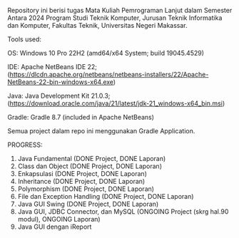 Repository ini berisi tugas Mata Kuliah Pemrograman Lanjut dalam Semester Antara 2024 Program Studi Teknik Komputer, Jurusan Teknik Informatika dan Komputer, Fakultas Teknik, Universitas Negeri Makassar.

Tools used:

OS: Windows 10 Pro 22H2 (amd64/x64 System; build 19045.4529)

IDE: Apache NetBeans IDE 22; (https://dlcdn.apache.org/netbeans/netbeans-installers/22/Apache-NetBeans-22-bin-windows-x64.exe)

Java: Java Development Kit 21.0.3; (https://download.oracle.com/java/21/latest/jdk-21_windows-x64_bin.msi)

Gradle: Gradle 8.7 (included in Apache NetBeans)


Semua project dalam repo ini menggunakan Gradle Application.

PROGRESS:
1. Java Fundamental (DONE Project, DONE Laporan)
2. Class dan Object (DONE Project, DONE Laporan)
3. Enkapsulasi (DONE Project, DONE Laporan)
4. Inheritance (DONE Project, DONE Laporan)
5. Polymorphism (DONE Project, DONE Laporan)
6. File dan Exception Handling (DONE Project, DONE Laporan)
7. Java GUI Swing (DONE Project, DONE Laporan)
8. Java GUI, JDBC Connector, dan MySQL (ONGOING Project (skrg hal.90 modul), ONGOING Laporan)
9. Java GUI dengan iReport
